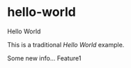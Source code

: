 hello-world
===========

Hello World

This is a traditional _Hello World_ example.

Some new info...
Feature1
